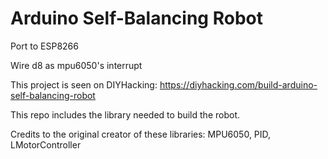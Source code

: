 # Arduino Self-Balancing Robot

Port to ESP8266

Wire d8 as mpu6050's interrupt

This project is seen on DIYHacking: https://diyhacking.com/build-arduino-self-balancing-robot

This repo includes the library needed to build the robot.

Credits to the original creator of these libraries: 
  MPU6050, 
  PID, 
  LMotorController